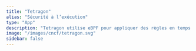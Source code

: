 ```yaml
---
title: "Tetragon"
alias: "Sécurité à l’exécution"
type: "App"
description: "Tetragon utilise eBPF pour appliquer des règles en temps réel et offrir une visibilité approfondie sur les événements liés à la sécurité au niveau du noyau dans les environnements Kubernetes. Il s’intègre étroitement à Cilium pour soutenir les modèles de sécurité Zéro Confiance."
image: "/images/cncf/tetragon.svg"
sidebar: false
---
```

